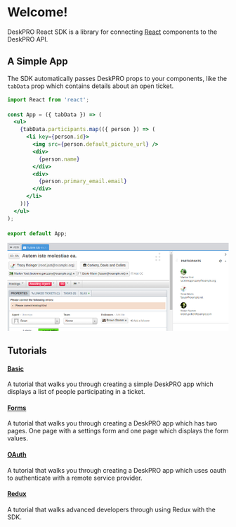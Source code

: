# Welcome!
DeskPRO React SDK is a library for connecting [React](https://reactjs.org/) components to the DeskPRO API.

## A Simple App
The SDK automatically passes DeskPRO props to your components, like the `tabData` prop which contains details about an open ticket.

```jsx
import React from 'react';

const App = ({ tabData }) => (
  <ul>
    {tabData.participants.map(({ person }) => (
      <li key={person.id}>
        <img src={person.default_picture_url} />
        <div>
          {person.name}
        </div>
        <div>
          {person.primary_email.email}
        </div>
      </li>
    ))}
  </ul>
);

export default App;
```

![screenshot](/images/tutorials/basic-1.png)

## Tutorials

#### [Basic](/pages/tutorials/basic)
A tutorial that walks you through creating a simple DeskPRO app which displays a list of people participating in a ticket.

#### [Forms](/pages/tutorials/form)
A tutorial that walks you through creating a DeskPRO app which has two pages. One page with a settings form and one page which displays the form values.

#### [OAuth](/pages/tutorials/oauth)
A tutorial that walks you through creating a DeskPRO app which uses oauth to authenticate with a remote service provider.

#### [Redux](/pages/tutorials/redux)
A tutorial that walks advanced developers through using Redux with the SDK.
